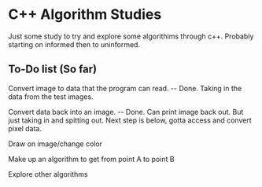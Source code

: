 # C++ Algorithm Studies 

Just some study to try and explore some algorithims through c++. 
Probably starting on informed then to uninformed.

## To-Do list (So far)

Convert image to data that the program can read.
  -- Done. Taking in the data from the test images.

Convert data back into an image. 
  -- Done. Can print image back out. But just taking in and spitting out. Next step is below, gotta access and convert pixel data.

Draw on image/change color

Make up an algorithm to get from point A to point B

Explore other algorithms

